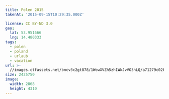 ```yaml
---
title: Polen 2015
takenAt: '2015-09-15T10:29:35.000Z'

license: CC BY-ND 3.0
geo:
  lat: 53.951666
  lng: 14.480333
tags:
  - polen
  - poland
  - urlaub
  - vacation
url: >-
  //images.ctfassets.net/bncv3c2gt878/1WowXVZh5zhIWkJvVO3hLQ/a71279c02b48fdb061bb78547791eb06/polen-2015_25328995563_o
size: 2425750
image:
  width: 2868
  height: 4310
---
```

